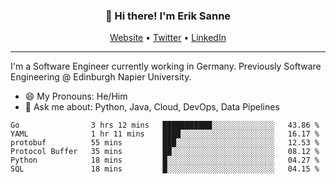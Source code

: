 <h3 align="center">👋 Hi there! I'm Erik Sanne</h3>
<p align="center">
  <a href="https://eriksanne.com">Website</a> •
  <a href="https://twitter.com/ErikKonradSanne">Twitter</a> •
  <a href="https://www.linkedin.com/in/eriksanne/">LinkedIn</a>
</p>

---
I'm a Software Engineer currently working in Germany. Previously Software Engineering @ Edinburgh Napier University.

- 😄 My Pronouns: He/Him
- 💬 Ask me about: Python, Java, Cloud, DevOps, Data Pipelines

<!--START_SECTION:waka-->

```text
Go                3 hrs 12 mins   ███████████░░░░░░░░░░░░░░   43.86 %
YAML              1 hr 11 mins    ████░░░░░░░░░░░░░░░░░░░░░   16.17 %
protobuf          55 mins         ███░░░░░░░░░░░░░░░░░░░░░░   12.53 %
Protocol Buffer   35 mins         ██░░░░░░░░░░░░░░░░░░░░░░░   08.12 %
Python            18 mins         █░░░░░░░░░░░░░░░░░░░░░░░░   04.27 %
SQL               18 mins         █░░░░░░░░░░░░░░░░░░░░░░░░   04.15 %
```

<!--END_SECTION:waka-->
